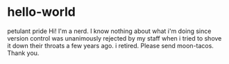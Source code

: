 # hello-world
petulant pride
Hi!  I'm a nerd.  I know nothing about what i'm doing since version control was unanimously rejected by my staff when i tried to shove it down their throats a few years ago.  i retired.
Please send moon-tacos.  Thank you.

